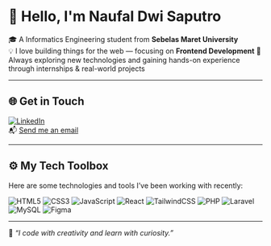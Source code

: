 # 👋 Hello, I'm **Naufal Dwi Saputro**

🎓 A Informatics Engineering student from **Sebelas Maret University**  
💡 I love building things for the web — focusing on **Frontend Development** 
🚀 Always exploring new technologies and gaining hands-on experience through internships & real-world projects

---

## 🌐 Get in Touch

[![LinkedIn](https://img.shields.io/badge/LinkedIn-Connect-blue?style=flat&logo=linkedin)](https://www.linkedin.com/in/naufal-dwi-saputro-b14a03299/)  
📬 [Send me an email](mailto:naufalsaputro219@gmail.com)

---

## ⚙️ My Tech Toolbox

Here are some technologies and tools I’ve been working with recently:

![HTML5](https://img.shields.io/badge/HTML5-E44D26?logo=html5&logoColor=white)
![CSS3](https://img.shields.io/badge/CSS3-264de4?logo=css3&logoColor=white)
![JavaScript](https://img.shields.io/badge/JavaScript-F0DB4F?logo=javascript&logoColor=black)
![React](https://img.shields.io/badge/React-61DAFB?logo=react&logoColor=black)
![TailwindCSS](https://img.shields.io/badge/TailwindCSS-38B2AC?logo=tailwindcss&logoColor=white)
![PHP](https://img.shields.io/badge/PHP-777BB4?logo=php&logoColor=white)
![Laravel](https://img.shields.io/badge/Laravel-E74430?logo=laravel&logoColor=white)
![MySQL](https://img.shields.io/badge/MySQL-005C84?logo=mysql&logoColor=white)
![Figma](https://img.shields.io/badge/Figma-A259FF?logo=figma&logoColor=white)

---

📌 *“I code with creativity and learn with curiosity.”*
